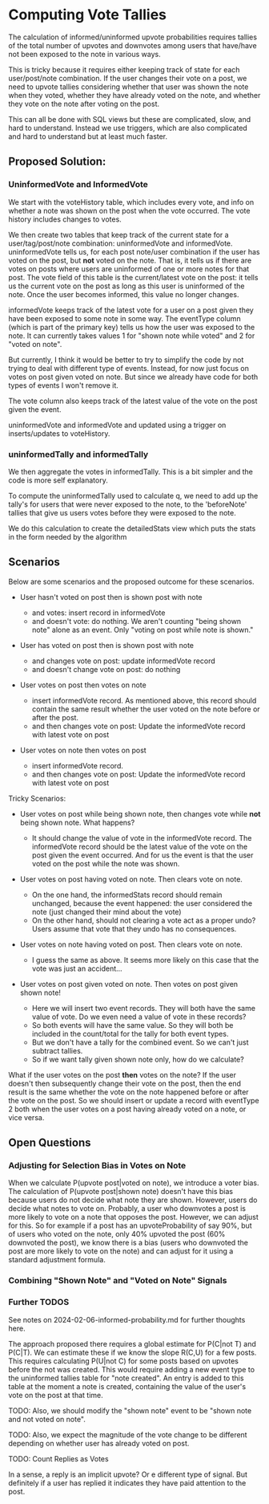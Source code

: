 # Computing Vote Tallies 


The calculation of informed/uninformed upvote probabilities requires tallies of the total number of upvotes and downvotes among users that have/have not been exposed to the note in various ways.

This is tricky because it requires either keeping track of state for each user/post/note combination. If the user changes their vote on a post, we need to upvote tallies considering whether that user was shown the note when they voted, whether they have already voted on the note, and whether they vote on the note after voting on the post.

This can all be done with SQL views but these are complicated, slow, and hard to understand. Instead we use triggers, which are also complicated and hard to understand but at least much faster.

## Proposed Solution:

### UninformedVote and InformedVote

We start with the voteHistory table, which includes every vote, and info on whether a note was shown on the post when the vote occurred. The vote history includes changes to votes.

We then create two tables that keep track of the current state for a user/tag/post/note combination: uninformedVote and informedVote. uninformedVote tells us, for each post note/user combination if the user has voted on the post, but **not** voted on the note. That is, it tells us if there are votes on posts where users are uninformed of one or more notes for that post. The vote field of this table is the current/latest vote on the post: it tells us the current vote on the post as long as this user is uninformed of the note. Once the user becomes informed, this value no longer changes.

informedVote keeps track of the latest vote for a user on a post given they have been exposed to some note in some way. The eventType column (which is part of the primary key) tells us how the user was exposed to the note. It can currently takes values 1 for "shown note while voted" and 2 for "voted on note". 

But currently, I think it would be better to try to simplify the code by not trying to deal with different type of events. Instead, for now just focus
on votes on post given voted on note. But since we already have code for both types of events I won't remove it.

The vote column also keeps track of the latest value of the vote on the post given the event. 

uninformedVote and informedVote and updated using a trigger on inserts/updates to voteHistory.

### uninformedTally and informedTally

We then aggregate the votes in informedTally. This is a bit simpler and the code is more self explanatory.

To compute the uninformedTally used to calculate q, we need to add up the tally's for users that were never exposed to the note, to the 'beforeNote' tallies that give us users votes before they were exposed to the note.

We do this calculation to create the detailedStats view which puts the stats in the form needed by the algorithm

## Scenarios

Below are some scenarios and the proposed outcome for these scenarios.

- User hasn't voted on post then is shown post with note 
	- and votes: insert record in informedVote
	- and doesn't vote: do nothing. We aren't counting "being shown note" alone as an event. Only "voting on post while note is shown."

- User has voted on post then is shown post with note 
	- and changes vote on post: update informedVote record
   	- and doesn't change vote on post: do nothing

- User votes on post then votes on note 
	- insert informedVote record. As mentioned above, this record should contain the same result whether the user voted on the note before or after the post.
   	- and then changes vote on post: Update the informedVote record with latest vote on post

- User votes on note then votes on post
	- insert informedVote record.
   	- and then changes vote on post: Update the informedVote record with latest vote on post

Tricky Scenarios:

- User votes on post while being shown note, then changes vote while **not** being shown note. What happens? 
  	- It should change the value of vote in the informedVote record. The informedVote record should be the latest value of the vote on the post given the event occurred. And for us the event is that the user voted on the post while the note was shown. 

- User votes on post having voted on note. Then clears vote on note. 
	- On the one hand, the informedStats record should remain unchanged, because the event happened: the user considered the note (just changed their mind about the vote)
	- On the other hand, should not clearing a vote act as a proper undo? Users assume that vote that they undo has no consequences. 

- User votes on note having voted on post. Then clears vote on note. 
	- I guess the same as above. It seems more likely on this case that the vote was just an accident...

- User votes on post given voted on note. Then votes on post given shown note! 
	- Here we will insert two event records. They will both have the same value of vote. Do we even need a value of vote in these records?
	- So both events will have the same value. So they will both be included in the count/total for the tally for both event types. 
	- But we don't have a tally for the combined event. So we can't just subtract tallies.
	- So if we want tally given shown note only, how do we calculate?

What if the user votes on the post **then** votes on the note? If the user doesn't then subsequently change their vote on the post, then the end result is the same whether the vote on the note happened before or after the vote on the post. So we should insert or update a record with eventType 2 both when the user votes on a post having already voted on a note, or vice versa.





## Open Questions 

### Adjusting for Selection Bias in Votes on Note

When we calculate P(upvote post|voted on note), we introduce a voter bias. The calculation of P(upvote post|shown note) doesn't have this bias because users do not decide what note they are shown. However, users do decide what notes to vote on. Probably, a user who downvotes a post is more likely to vote on a note that opposes the post. However, we can adjust for this. So for example if a post has an upvoteProbability of say 90%, but of users who voted on the note, only 40% upvoted the post (60% downvoted the post), we know there is a bias (users who downvoted the post are more likely to vote on the note) and can adjust for it using a standard adjustment formula.


### Combining "Shown Note" and "Voted on Note" Signals

### Further TODOS

See notes on 2024-02-06-informed-probability.md for further thoughts here.

The approach proposed there requires a global estimate for P(C|not T) and P(C|T). We can estimate these if we know the slope R(C,U) for a few posts. This requires calculating P(U|not C) for some posts based on upvotes before the not was created. This would require adding a new event type to the uninformed tallies table for "note created". An entry is added to this table at the moment a note is created, containing the value of the user's vote on the post at that time.

TODO: Also, we should modify the "shown note" event to be "shown note and not voted on note".

TODO:  Also, we expect the magnitude of the vote change to be different depending on whether 
user has already voted on post.

TODO: Count Replies as Votes

In a sense, a reply is an implicit upvote? Or e different type of signal. But
definitely if a user has replied it indicates they have paid attention to the
post.
